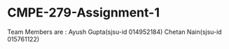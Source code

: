 # CMPE-279-Assignment-1

 Team Members are : 
 Ayush Gupta(sjsu-id 014952184)
 Chetan Nain(sjsu-id 015761122)

